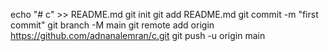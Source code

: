 echo "# c" >> README.md
git init
git add README.md
git commit -m "first commit"
git branch -M main
git remote add origin https://github.com/adnanalemran/c.git
git push -u origin main